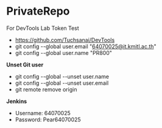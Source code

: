 # PrivateRepo
For DevTools Lab Token Test
- https://github.com/Tuchsanai/DevTools
- git config --global user.email "64070025@it.kmitl.ac.th"
- git config --global user.name "PR800"

**Unset Git user**
- git config --global --unset user.name
- git config --global --unset user.email
- git remote remove origin

**Jenkins**
- Username: 64070025
- Password: Pear64070025
